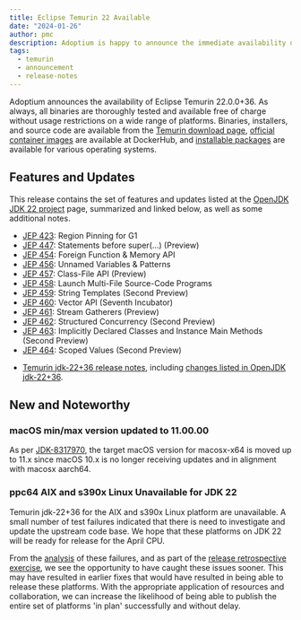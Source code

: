 ```yaml
---
title: Eclipse Temurin 22 Available
date: "2024-01-26"
author: pmc
description: Adoptium is happy to announce the immediate availability of Eclipse Temurin 22.0.0+36. As always, all binaries are thoroughly tested and available free of charge without usage restrictions on a wide range of platforms.
tags:
  - temurin
  - announcement
  - release-notes
---
```


Adoptium announces the availability of Eclipse Temurin 22.0.0+36. As always, all binaries are thoroughly tested and available free of charge without usage restrictions on a wide range of platforms. Binaries, installers, and source code are available from the [Temurin download page](https://adoptium.net/temurin/releases), [official container images](https://hub.docker.com/_/eclipse-temurin) are available at DockerHub, and [installable packages](https://adoptium.net/installation/) are available for various operating systems.

## Features and Updates

This release contains the set of features and updates listed at the [OpenJDK JDK 22 project](https://openjdk.org/projects/jdk/22/) page, summarized and linked below, as well as some additional notes.

- [JEP 423](https://openjdk.org/jeps/423):	Region Pinning for G1
- [JEP 447](https://openjdk.org/jeps/447):	Statements before super(...) (Preview)
- [JEP 454](https://openjdk.org/jeps/454):	Foreign Function & Memory API
- [JEP 456](https://openjdk.org/jeps/456):	Unnamed Variables & Patterns
- [JEP 457](https://openjdk.org/jeps/457):	Class-File API (Preview)
- [JEP 458](https://openjdk.org/jeps/458):	Launch Multi-File Source-Code Programs
- [JEP 459](https://openjdk.org/jeps/459):	String Templates (Second Preview)
- [JEP 460](https://openjdk.org/jeps/460):	Vector API (Seventh Incubator)
- [JEP 461](https://openjdk.org/jeps/461):	Stream Gatherers (Preview)
- [JEP 462](https://openjdk.org/jeps/462):	Structured Concurrency (Second Preview)
- [JEP 463](https://openjdk.org/jeps/463):	Implicitly Declared Classes and Instance Main Methods (Second Preview)
- [JEP 464](https://openjdk.org/jeps/464):	Scoped Values (Second Preview)

* [Temurin jdk-22+36 release notes](https://adoptium.net/temurin/release-notes/?version=jdk-22+36), including [changes listed in OpenJDK jdk-22+36](https://bugs.openjdk.org/browse/JDK-8325999?jql=project%20%3D%20JDK%20AND%20fixVersion%20%3D%2022%20AND%20status%20%3D%20Resolved).

## New and Noteworthy

### macOS min/max version updated to 11.00.00

As per [JDK-8317970](https://bugs.openjdk.org/browse/JDK-8317970), the target macOS version for macosx-x64 is moved up to 11.x since macOS 10.x is no longer receiving updates and in alignment with macosx aarch64.

### ppc64 AIX and s390x Linux Unavailable for JDK 22

Temurin jdk-22+36 for the AIX and s390x Linux platform are unavailable.  A small number of test failures indicated that there is need to investigate and update the upstream code base.  We hope that these platforms on JDK 22 will be ready for release for the April CPU.

From the [analysis](https://github.com/adoptium/temurin/issues/35#issuecomment-2015308903) of these failures, and as part of the [release retrospective exercise](https://github.com/adoptium/temurin/issues/28), we see the opportunity to have caught these issues sooner. This may have resulted in earlier fixes that would have resulted in being able to release these platforms.  With the appropriate application of resources and collaboration, we can increase the likelihood of being able to publish the entire set of platforms 'in plan' successfully and without delay.
